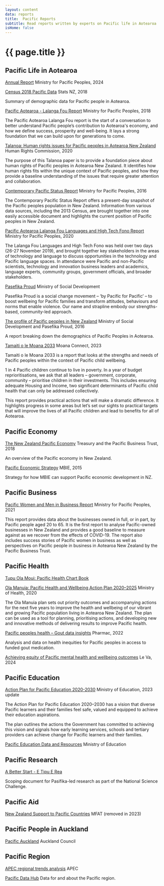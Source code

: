 ```yaml
---
layout: content
data: reports
title:  Pacific Reports
subtitle: Read reports written by experts on Pacific life in Aotearoa
isHome: false
---
```


# {{ page.title }}

## Pacific Life in Aotearoa
[Annual Report](https://www.mpp.govt.nz/assets/Corporate-Publications/MPP-annual-report-year-ending-30-June-2024.pdf)
Ministry for Pacific Peoples, 2024

[Census 2018 Pacific Data](https://www.stats.govt.nz/tools/2018-census-ethnic-group-summaries/pacific-peoples)
Stats NZ, 2018

Summary of demographic data for Pacific people in Aotearoa.

[Pacific Aotearoa - Lalanga Fou Report](https://www.mpp.govt.nz/assets/Reports/Pacific-Aotearoa-Lalanga-Fou-Report.pdf)
Ministry for Pacific Peoples, 2018

The Pacific Aotearoa Lalanga Fou report is the start of a conversation to better understand Pacific people’s contribution to Aotearoa's economy, and how we define success, prosperity and well-being. It lays a strong foundation that we can build upon for generations to come.

[Talanoa: Human rights issues for Pacific peoples in Aotearoa New Zealand](https://www.hrc.co.nz/files/6316/0695/6263/Talanoa_-_Human_rights_issues_for_Pacific_people_in_Aotearoa_New_Zealand.pdf)
Human Rights Commission, 2020

The purpose of this Talanoa paper is to provide a foundation piece about human rights of Pacific peoples in Aotearoa New Zealand. It identifies how human rights fits within the unique context of Pacific peoples, and how they provide a baseline understanding of the issues that require greater attention and collaboration. 

[Contemporary Pacific Status Report](https://www.mpp.govt.nz/assets/Reports/Contemporary-Pacific-Status-Report-2016.pdf)
Ministry for Pacific Peoples, 2016

The Contemporary Pacific Status Report offers a present-day snapshot of the Pacific peoples population in New Zealand. Information from various data sources, including the 2013 Census, are brought together into one easily accessible document and highlights the current position of Pacific peoples in New Zealand.

[Pacific Aotearoa Lalanga Fou Languages and High Tech Fono Report](https://www.mpp.govt.nz/assets/Reports/Pacific-Aotearoa-The-Lalanga-Fou-Languages-and-High-Tech-Fono-Report.pdf)
Ministry for Pacific Peoples, 2020

The Lalanga Fou Languages and High Tech Fono was held over two days (26-27 November 2019), and brought together key stakeholders in the areas of  technology and language to discuss opportunities in the technology and Pacific language spaces. In attendance were Pacific and non-Pacific scientists, technology and innovation business leaders and academics, language experts, community groups, government officials, and broader stakeholders.

[Pasefika Proud](https://www.pasefikaproud.co.nz/)
Ministry of Social Development

Pasefika Proud is a social change movement – ‘by Pacific for Pacific’ – to boost wellbeing for Pacific families and transform attitudes, behaviours and norms that enable violence. Our name and strapline embody our strengths-based, community-led approach.

[The profile of Pacific peoples in New Zealand](https://www.pasefikaproud.co.nz/assets/Resources-for-download/PasefikaProudResource-Pacific-peoples-paper.pdf)
Ministry of Social Development and Pasefika Proud, 2016

A report breaking down the demographics of Pacific Peoples in Aotearoa.

[Tamaiti o le Moana 2033](https://web.archive.org/web/20230328170133/https://pacchildconf.co.nz/wp-content/uploads/2023/03/Tamaiti-Ole-Moana-Pacific-Children-March23.pdf)
Moana Connect, 2023

Tamaiti o le Moana 2033 is a report that looks at the strengths and needs of Pacific peoples within the context of Pacific child wellbeing.
 
1 in 4 Pacific children continue to live in poverty. In a year of budget reprioritisations, we ask that all leaders – government, corporate, community – prioritise children in their investments. This includes ensuring adequate Housing and Income, two significant determinants of Pacific child health that can only be addressed collectively.
 
This report provides practical actions that will make a dramatic difference. It highlights progress in some areas but let’s set our sights to practical targets that will improve the lives of all Pacific children and lead to benefits for all of Aotearoa.

## Pacific Economy

[The New Zealand Pacific Economy](https://www.treasury.govt.nz/sites/default/files/2018-11/nz-pacific-economy-nov18.pdf)
Treasury and the Pacific Business Trust, 2018

An overview of the Pacific economy in New Zealand.

[Pacific Economic Strategy](https://www.mbie.govt.nz/assets/cf13bcf509/mbie-pacific-economic-strategy-2015-2021.pdf)
MBIE, 2015

Strategy for how MBIE can support Pacific economic development in NZ.

## Pacific Business

[Pacific Women and Men in Business Report](https://www.mpp.govt.nz/assets/Reports/Pacific-Women-and-Men-in-Business.pdf)
Ministry for Pacific Peoples, 2021

This report provides data about the businesses owned in full, or in part, by Pacific people aged 20 to 65. It is the first report to analyse Pacific-owned businesses in New Zealand and provides a good baseline to measure against as we recover from the effects of COVID-19. The report also includes success stories of Pacific women in business as well as perspectives on Pacific people in business in Aotearoa New Zealand by the Pacific Business Trust. 

## Pacific Health

[Tupu Ola Moui: Pacific Health Chart Book](https://www.health.govt.nz/publications/tupu-ola-moui-pacific-health-chart-book-2025-series)

[Ola Manuia: Pacific Health and Wellbeing Action Plan 2020–2025](https://www.health.govt.nz/publications/ola-manuia-pacific-health-and-wellbeing-action-plan-2020-2025)
Ministry of Health, 2020

The Ola Manuia plan sets out priority outcomes and accompanying actions for the next five years to improve the health and wellbeing of our vibrant and growing Pacific population living in Aotearoa New Zealand. The plan can be used as a tool for planning, prioritising actions, and developing new and innovative methods of delivering results to improve Pacific health.

[Pacific peoples health – Gout data insights](https://pharmac.govt.nz/assets/2022-04-11-Pacific-Peoples-Health-Gout-Data-Insights.pdf)
Pharmac, 2022

Analysis and data on health inequities for Pacific peoples in access to funded gout medication.

[Achieving equity of Pacific mental health and wellbeing outcomes](https://www.leva.co.nz/resources/achieving-equity-of-pacific-mental-health-and-wellbeing-outcomes/)
Le Va, 2024

## Pacific Education

[Action Plan for Pacific Education 2020-2030](https://www.education.govt.nz/news/refresh-action-plan-pacific-education)
Ministry of Education, 2023 update

The Action Plan for Pacific Education 2020–2030 has a vision that diverse Pacific learners and their families feel safe, valued and equipped to achieve their education aspirations.

The plan outlines the actions the Government has committed to achieving this vision and signals how early learning services, schools and tertiary providers can achieve change for Pacific learners and their families.

[Pacific Education Data and Resources](https://www.educationcounts.govt.nz/topics/pacific-education)
Ministry of Education

## Pacific Research

[A Better Start - E Tipu E Rea](https://web.archive.org/web/20200204130443/https://www.moanaresearch.co.nz/wp-content/uploads/2019/04/A-Better-Start_Pasifika-Scoping-Doc_FINAL.pdf)

Scoping document for Pasifika-led research as part of the National Science Challenge.

## Pacific Aid

[New Zealand Support to Pacific Countries](https://web.archive.org/web/20210417110021/https://www.mfat.govt.nz/en/aid-and-development/our-aid-partnerships-in-the-pacific/)
MFAT (removed in 2023)

## Pacific People in Auckland

[Pacific Auckland](https://www.aucklandcouncil.govt.nz/plans-projects-policies-reports-bylaws/our-plans-strategies/auckland-plan/about-the-auckland-plan/Pages/pacific-auckland.aspx)
Auckland Council

## Pacific Region

[APEC regional trends analysis](https://www.apec.org/Publications?Category=&Keyword=regional+trends&PublicationTitle=&PublicationNumber=&pubType=&ISBN=&KeyOnly=False&StartYear=&StartMonth=&EndYear=&EndMonth=)
APEC

[Pacific Data Hub](https://pacificdata.org/)
Data for and about the Pacific region.
